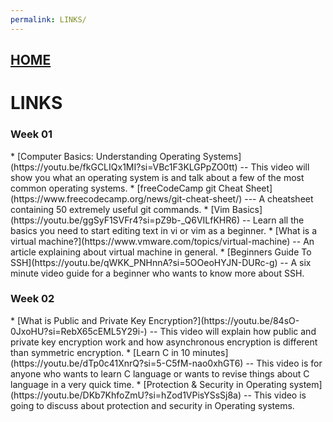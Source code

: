 ```yaml
---
permalink: LINKS/
---
```

## [HOME](../)

# LINKS

<h3>Week 01</h3>
* [Computer Basics: Understanding Operating Systems](https://youtu.be/fkGCLIQx1MI?si=VBc1F3KLGPpZO0tt) -- This video will show you what an operating system is and talk about a few of the most common operating systems.
* [freeCodeCamp git Cheat Sheet](https://www.freecodecamp.org/news/git-cheat-sheet/) --- A cheatsheet containing 50 extremely useful git commands.
* [Vim Basics](https://youtu.be/ggSyF1SVFr4?si=pZ9b-_Q6VILfKHR6) -- Learn all the basics you need to start editing text in vi or vim as a beginner.
* [What is a virtual machine?](https://www.vmware.com/topics/virtual-machine) -- An article explaining about virtual machine in general.
* [Beginners Guide To SSH](https://youtu.be/qWKK_PNHnnA?si=5OOeoHYJN-DURc-g) -- A six minute video guide for a beginner who wants to know more  about SSH.

<h3>Week 02</h3>
* [What is Public and Private Key Encryption?](https://youtu.be/84sO-0JxoHU?si=RebX65cEML5Y29i-) -- This video will explain how public and private key encryption work and how asynchronous encryption is different than symmetric encryption.
* [Learn C in 10 minutes](https://youtu.be/dTp0c41XnrQ?si=5-C5fM-nao0xhGT6) -- This video is for anyone who wants to learn C language or wants to revise things about C language in a very quick time.
* [Protection & Security in Operating system](https://youtu.be/DKb7KhfoZmU?si=hZod1VPisYSsSj8a) -- This video is going to discuss about protection and security in Operating systems.
